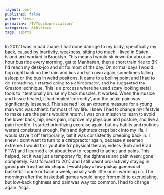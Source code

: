 ```yaml
---
layout: post
published: false
author: Steve
permalink: /TVYogiAppreciation/
categories: Athletics
tags: sports
---
```


  In 2012 I was in bad shape. I had done damage to my body, specifically my back, caused by inactivity, weakness, sitting too much. I lived in Staten Island and worked in Brooklyn. This means I would sit down for about an hour bus ride every morning, get to Manhattan, then a short train ride to BK. I'd reach my desk-job and sit for most of the day. On normal days I would hop right back on the train and bus and sit down again, sometimes falling asleep on the bus in weird positions. 
  It came to a boiling point and I had to do something. I started going to a chiropractor, and he suggested the Graston technique. This is a process where he used scary looking metal tools to intentionally bruise my back muscles. It worked. When the muslce and tissue healed, it had healed 'correctly', and the acute pain was significantly lessened. This seemed like an extreme measure for a young man who was athletic for most of my life. 
  I knew I had to change my lifestyle to make sure the pains wouldnt return. I was on a mission to learn to avoid the lower back, hip, neck pain, improve my physique and posture, and live a pain free life. 
  I started prioritizing exercise again, but my habits and routines werent consistent enough. Pain and tightness crept back into my life. I would stave it off temporarily, but it was consistently creeping back in. I knew I didnt want to turn to a chiropractor again, because it seemed extreme. I would troll youtube for physical therapy videos (Bob and Brad FTW) and I learned a lot about how to respond to aches and pains. This helped, but it was just a temporary fix, the tightness and pain wasnt gone completely. 
Fast forward to 2017 and I still wasnt pro-actively staying in good pain free flexible shape. I would play a few pickup gamnes of basketball once or twice a week, usually with little or no warming up. The mornings after the basketball games would range from mild to excruciating, but low-back tightness and pain was way too common. I had to change again. 
Yoga. 

